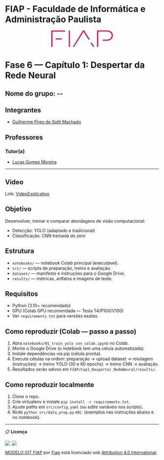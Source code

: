 # FIAP - Faculdade de Informática e Administração Paulista

<p align="center">
  <a href="https://www.fiap.com.br/">
    <img src="../assets/logo-fiap.png" alt="FIAP - Faculdade de Informática e Administração Paulista" width="40%" />
  </a>
</p>

# Fase 6 — Capítulo 1: Despertar da Rede Neural

## Nome do grupo: --

## Integrantes
- [Guilherme Pires de Sotti Machado](https://www.linkedin.com/in/guilherme-pires-de-sotti-machado-296a7417a/)

## Professores

### Tutor(a)
- [Lucas Gomes Moreira](https://www.linkedin.com/in/lucas-gomes-moreira-15a8452a/)

---

## Video
Link: [VideoExplicativo](https://youtu.be/QgQF-Qi18eU)

## Objetivo
Desenvolver, treinar e comparar abordagens de visão computacional:
- Detecção: YOLO (adaptado e tradicional)
- Classificação: CNN treinada do zero

## Estrutura
- `notebooks/` — notebook Colab principal (executável).
- `src/` — scripts de preparação, treino e avaliação.
- `dataset/` — manifesto e instruções para o Google Drive.
- `results/` — métricas, artfatos e imagens de teste.

## Requisitos
- Python (3.10+ recomendado)
- GPU (Colab GPU recomendada — Tesla T4/P100/V100)
- Ver `requirements.txt` para versões exatas.

## Como reproduzir (Colab — passo a passo)
1. Abra `notebooks/01_train_yolo_cnn_colab.ipynb` no Colab.
2. Monte o Google Drive (o notebook tem uma célula automatizada).
3. Instale dependências via pip (célula pronta).
4. Execute células na ordem: preparação -> upload dataset -> rotulagem (instruções) -> treino YOLO (30 e 60 epochs) -> treino CNN -> avaliação.
5. Resultados serão salvos em `FIAP/Cap1_Despertar_RedeNeural/results/`.

## Como reproduzir localmente
1. Clone o repo.
2. Crie virtualenv e instale `pip install -r requirements.txt`.
3. Ajuste paths em `src/config.yaml` (ou edite variáveis nos scripts).
4. Rode `python src/data_prep.py` etc. (exemplos nas instruções abaixo e no notebook).


---

📋 **Licença**

<img src="https://mirrors.creativecommons.org/presskit/icons/cc.svg" width="22px" style="vertical-align:text-bottom; margin-right:2px;" /> <img src="https://mirrors.creativecommons.org/presskit/icons/by.svg" width="22px" style="vertical-align:text-bottom;" />  
<p xmlns:dct="http://purl.org/dc/terms/">
<a property="dct:title" href="https://github.com/agodoi/template">MODELO GIT FIAP</a> por 
<a property="cc:attributionName" href="https://fiap.com.br">Fiap</a> está licenciado sob 
<a href="http://creativecommons.org/licenses/by/4.0/" rel="license">Attribution 4.0 International</a>.
</p>
      
